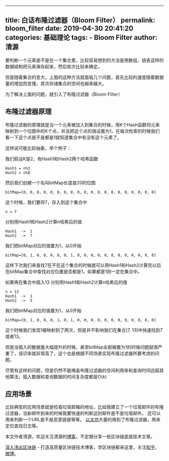 
---
title: 白话布隆过滤器（Bloom Filter）
permalink: bloom_filter
date: 2019-04-30 20:41:20
categories: 基础理论
tags: 
    - Bloom Filter
author: 清源
---


要判断一个元素是不是在一个集合里，比较容易想到的方法是用数组，链表这样的数据结构把元素保存起来，然后依次比较来确定。

但是随着集合的变大，上面的这种方法就面临几个问题，首先比较的速度随着数据量的增加而变慢，其次存储集合的空间也越来越大。

为了解决上面的问题，就引入了布隆过滤器（Bloom Filter）

<!-- more -->

## 布隆过滤器原理

布隆过滤器的原理就是当一个元素被加入到集合的时候，用K个Hash函数将元素映射到一个位图中的K个点，并且把这个点的值设置为1，在每次检索的时候我们看一下这个点是不是都是1就知道集合中有没有这个元素了。

这样说可能比较抽象，举个例子：

我们假设K是2，有Hash1和Hash2两个哈希函数

```
Hash1 = n%3
Hash2 = n%8
```

然后我们创建一个名叫bitMap长度是20的位图
```
bitMap=[0, 0, 0, 0, 0, 0, 0, 0, 0, 0, 0, 0, 0, 0, 0, 0, 0, 0, 0, 0]
```

这个时候，我们要将7，存入到这个集合中

```
n = 7
```

分别用Hash1和Hash2计算n哈希后的值

```
Hash1  ->  1
Hash2  ->  7
```

我们把bitMap对应的值置为1，从0开始

```
bitMap=[0, 1, 0, 0, 0, 0, 0, 1, 0, 0, 0, 0, 0, 0, 0, 0, 0, 0, 0, 0]
```

这样下次我们来查找7在不在这个集合的时候就可以用Hash1和Hash2计算完以后在bitMap集合中查找对应位置是否都是1，如果都是1则一定在集合中。

如果再在集合中插入13 分别用Hash1和Hash2计算n哈希后的值

```
n = 13
Hash1  ->  1
Hash2  ->  5
```

我们把bitMap对应的值置为1，从0开始

```
bitMap=[0, 1, 0, 0, 0, 1, 0, 1, 0, 0, 0, 0, 0, 0, 0, 0, 0, 0, 0, 0]
```

这个时候我们发现1被映射到了两次，但是并不影响我们在集合[7, 13]中快速找到7或者13。

但是当插入的数据量大幅提升的时候，甚至bitMap全部被置为1的时候问题就很严重了，误识率就非常高了，这个也是根据不同场景实现布隆过滤器所要考虑的问题。

尽管有这样的问题，但是仍然不能掩盖布隆过滤器的空间利用率和查询时间远超其他算法，插入数据和查询数据的时间复杂度都是O(k)

## 应用场景

比较典型的应用场景就是检查垃圾邮箱的地址，比如我建立了一个垃圾邮件的布隆过滤器，当新邮件到来的时候我要快速的判断这封邮件是不是垃圾邮件。 还可以用来判断一个URL是不是恶意链接等等。 [以太坊](https://learnblockchain.cn/2017/11/20/whatiseth/)大量的用到了布隆过滤器，用来定位查找日志等。



本文作者清源，欢迎关注清源的[博客](qyuan.top)，不定期分享一些区块链底层技术文章。


[深入浅出区块链](https://learnblockchain.cn/) - 打造高质量区块链技术博客，学区块链都来这里，关注[知乎](https://www.zhihu.com/people/xiong-li-bing/activities)、[微博](https://weibo.com/517623789)。


